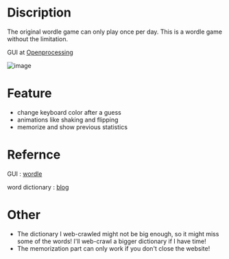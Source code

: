 # Discription
The original wordle game can only play once per day.
This is a wordle game without the limitation. 

GUI at [Openprocessing](https://openprocessing.org/sketch/1460654)

![image](https://user-images.githubusercontent.com/80504001/228615739-12ba8100-1d01-499b-a3b4-47b87a9f5fb9.png)



# Feature
- change keyboard color after a guess
- animations like shaking and flipping
- memorize and show previous statistics

# Refernce
GUI : [wordle](https://www.nytimes.com/games/wordle/index.html)

word dictionary : [blog]("https://douze.pixnet.net/blog/post/398218087")

# Other
 - The dictionary I web-crawled might not be big enough, so it might miss some of the words! I'll web-crawl a bigger dictionary if I have time!
 - The memorization part can only work if you don't close the website!

